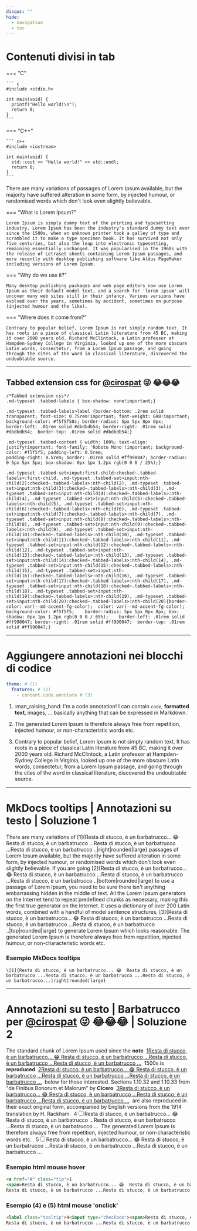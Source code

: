 ```yaml
---
disqus: ""
hide:
  - navigation
  - toc
---
```


# Contenuti divisi in tab
=== "C"

    ``` c
    #include <stdio.h>

    int main(void) {
      printf("Hello world!\n");
      return 0;
    }
    ```

=== "C++"

    ``` c++
    #include <iostream>

    int main(void) {
      std::cout << "Hello world!" << std::endl;
      return 0;
    }
    ```

There are many variations of passages of Lorem Ipsum available, but the majority have suffered alteration in some form, by injected humour, or randomised words which don't look even slightly believable.


=== "What is Lorem Ipsum?"

    Lorem Ipsum is simply dummy text of the printing and typesetting industry. Lorem Ipsum has been the industry's standard dummy text ever since the 1500s, when an unknown printer took a galley of type and scrambled it to make a type specimen book. It has survived not only five centuries, but also the leap into electronic typesetting, remaining essentially unchanged. It was popularised in the 1960s with the release of Letraset sheets containing Lorem Ipsum passages, and more recently with desktop publishing software like Aldus PageMaker including versions of Lorem Ipsum.
	
	
=== "Why do we use it?"

    Many desktop publishing packages and web page editors now use Lorem Ipsum as their default model text, and a search for 'lorem ipsum' will uncover many web sites still in their infancy. Various versions have evolved over the years, sometimes by accident, sometimes on purpose (injected humour and the like).

=== "Where does it come from?"

    Contrary to popular belief, Lorem Ipsum is not simply random text. It has roots in a piece of classical Latin literature from 45 BC, making it over 2000 years old. Richard McClintock, a Latin professor at Hampden-Sydney College in Virginia, looked up one of the more obscure Latin words, consectetur, from a Lorem Ipsum passage, and going through the cites of the word in classical literature, discovered the undoubtable source. 

---
	
## Tabbed extension css for [@cirospat](https://twitter.com/cirospat) 😜 😂😂😂
	
```
/*Tabbed extension css*/
.md-typeset .tabbed-labels { box-shadow: none!important;}

.md-typeset .tabbed-labels>label {border-bottom: .2rem solid transparent; font-size: 0.75rem!important; font-weight: 600!important;	background-color: #f5f5f58c; border-radius: 5px 5px 0px 0px;	border-left: .01rem solid #dbdbdb54; border-right: .01rem solid #dbdbdb54;  border-top: .01rem solid #dbdbdb54;}

.md-typeset .tabbed-content { width: 100%; text-align: justify!important; font-family: 'Roboto Mono'!important;	background-color: #f5f5f5; padding-left: 0.5rem;
padding-right: 0.5rem; border: .01rem solid #ff990047; border-radius: 0 5px 5px 5px; box-shadow: 0px 1px 1.2px rgb(0 0 0 / 25%);}

.md-typeset .tabbed-set>input:first-child:checked~.tabbed-labels>:first-child, .md-typeset .tabbed-set>input:nth-child(2):checked~.tabbed-labels>:nth-child(2), .md-typeset .tabbed-set>input:nth-child(3):checked~.tabbed-labels>:nth-child(3), .md-typeset .tabbed-set>input:nth-child(4):checked~.tabbed-labels>:nth-child(4), .md-typeset .tabbed-set>input:nth-child(5):checked~.tabbed-labels>:nth-child(5), .md-typeset .tabbed-set>input:nth-child(6):checked~.tabbed-labels>:nth-child(6), .md-typeset .tabbed-set>input:nth-child(7):checked~.tabbed-labels>:nth-child(7), .md-typeset .tabbed-set>input:nth-child(8):checked~.tabbed-labels>:nth-child(8), .md-typeset .tabbed-set>input:nth-child(9):checked~.tabbed-labels>:nth-child(9), .md-typeset .tabbed-set>input:nth-child(10):checked~.tabbed-labels>:nth-child(10), .md-typeset .tabbed-set>input:nth-child(11):checked~.tabbed-labels>:nth-child(11), .md-typeset .tabbed-set>input:nth-child(12):checked~.tabbed-labels>:nth-child(12), .md-typeset .tabbed-set>input:nth-child(13):checked~.tabbed-labels>:nth-child(13), .md-typeset .tabbed-set>input:nth-child(14):checked~.tabbed-labels>:nth-child(14), .md-typeset .tabbed-set>input:nth-child(15):checked~.tabbed-labels>:nth-child(15), .md-typeset .tabbed-set>input:nth-child(16):checked~.tabbed-labels>:nth-child(16), .md-typeset .tabbed-set>input:nth-child(17):checked~.tabbed-labels>:nth-child(17), .md-typeset .tabbed-set>input:nth-child(18):checked~.tabbed-labels>:nth-child(18), .md-typeset .tabbed-set>input:nth-child(19):checked~.tabbed-labels>:nth-child(19), .md-typeset .tabbed-set>input:nth-child(20):checked~.tabbed-labels>:nth-child(20){border-color: var(--md-accent-fg-color);  color: var(--md-accent-fg-color); background-color: #f5f5f5;    border-radius: 5px 5px 0px 0px; box-shadow: 0px 1px 1.2px rgb(0 0 0 / 65%);	border-left: .01rem solid #ff990047; border-right: .01rem solid #ff990047;  border-top: .01rem solid #ff990047;}

```
	
---
	
# Aggiungere annotazioni nei blocchi di codice


``` yaml
theme: # (1)
  features: # (2)
    - content.code.annotate # (3)
```

1.  :man_raising_hand: I'm a code annotation! I can contain `code`, __formatted
    text__, images, ... basically anything that can be expressed in Markdown.

2. 	The generated Lorem Ipsum is therefore always free from repetition, injected humour, or non-characteristic words etc.
	
3. Contrary to popular belief, Lorem Ipsum is not simply random text. It has roots in a piece of classical Latin literature from 45 BC, making it over 2000 years old. Richard McClintock, a Latin professor at Hampden-Sydney College in Virginia, looked up one of the more obscure Latin words, consectetur, from a Lorem Ipsum passage, and going through the cites of the word in classical literature, discovered the undoubtable source. 

---

# MkDocs tooltips | Annotazioni su testo | Soluzione 1

There are many variations of [1]{Resta di stucco, è un barbatrucco... 😂  Resta di stucco, è un barbatrucco ...Resta di stucco, è un barbatrucco ...Resta di stucco, è un barbatrucco ..|right|rounded|large}  passages of Lorem Ipsum available, but the majority have suffered alteration in some form, by injected humour, or randomised words which don't look even slightly believable. If you are going [2]{Resta di stucco, è un barbatrucco... 😂  Resta di stucco, è un barbatrucco ...Resta di stucco, è un barbatrucco ...Resta di stucco, è un barbatrucco ..|bottom|rounded|large} to use a passage of Lorem Ipsum, you need to be sure there isn't anything embarrassing hidden in the middle of text. All the Lorem Ipsum generators on the Internet tend to repeat predefined chunks as necessary, making this the first true generator on the Internet. It uses a dictionary of over 200 Latin words, combined with a handful of model sentence structures, [3]{Resta di stucco, è un barbatrucco... 😂  Resta di stucco, è un barbatrucco ...Resta di stucco, è un barbatrucco ...Resta di stucco, è un barbatrucco ..|top|rounded|large} to generate Lorem Ipsum which looks reasonable. The generated Lorem Ipsum is therefore always free from repetition, injected humour, or non-characteristic words etc.

### Esempio MkDocs tooltips


 `\[1]{Resta di stucco, è un barbatrucco... 😂  Resta di stucco, è un barbatrucco ...Resta di stucco, è un barbatrucco ...Resta di stucco, è un barbatrucco...|right|rounded|large}  `


---

# Annotazioni su testo | Barbatrucco per [@cirospat](https://twitter.com/cirospat) 😜 😂😂😂 | Soluzione 2

The standard chunk of Lorem Ipsum used since the **note** &nbsp;<a href="#" class="tip">1<span>Resta di stucco, è un barbatrucco... 😂  Resta di stucco, è un barbatrucco ...Resta di stucco, è un barbatrucco ...Resta di stucco, è un barbatrucco ...</span></a>&nbsp; 1500s is **reproduced**&nbsp; <a href="#" class="tip">2<span>Resta di stucco, è un barbatrucco... 😂  Resta di stucco, è un barbatrucco ...Resta di stucco, è un barbatrucco ...Resta di stucco, è un barbatrucco ...</span></a>&nbsp; below for those interested. Sections 1.10.32 and 1.10.33 from "de Finibus Bonorum et Malorum" by **Cicero**&nbsp;  <a href="#" class="tip">3<span>Resta di stucco, è un barbatrucco... 😂  Resta di stucco, è un barbatrucco ...Resta di stucco, è un barbatrucco ...Resta di stucco, è un barbatrucco ...</span></a>&nbsp;  are also reproduced in their exact original form, accompanied by English versions from the 1914 translation by H. Rackham.&nbsp; <label class="tooltip">4<input type="checkbox"><span>Resta di stucco, è un barbatrucco... 😂  Resta di stucco, è un barbatrucco ...Resta di stucco, è un barbatrucco ...Resta di stucco, è un barbatrucco ...</span></label>&nbsp; The generated Lorem Ipsum is therefore always free from repetition, injected humour, or non-characteristic words etc. &nbsp; <label class="tooltip">5<input type="checkbox"><span>Resta di stucco, è un barbatrucco... 😂  Resta di stucco, è un barbatrucco ...Resta di stucco, è un barbatrucco ...Resta di stucco, è un barbatrucco ...</span></label>&nbsp;

### Esempio html mouse hover

``` html
<a href="#" class="tip">1
<span>Resta di stucco, è un barbatrucco... 😂  Resta di stucco, è un barbatrucco...
Resta di stucco, è un barbatrucco ...Resta di stucco, è un barbatrucco ...</span></a>
``` 
### Esempio (4) e (5) html mouse 'onclick'

``` html
<label class="tooltip">4<input type="checkbox"><span>Resta di stucco, è un barbatrucco... 😂  Resta di stucco, è un barbatrucco...
Resta di stucco, è un barbatrucco ...Resta di stucco, è un barbatrucco ...</span></label>
``` 
